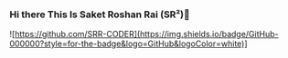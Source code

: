 ### Hi there This Is Saket Roshan Rai (SR²)👋

![https://github.com/SRR-CODER](https://img.shields.io/badge/GitHub-000000?style=for-the-badge&logo=GitHub&logoColor=white)]

<!--
**SRR-CODER/SRR-CODER** is a ✨ _special_ ✨ repository because its `README.md` (this file) appears on your GitHub profile.

Here are some ideas to get you started:

- 🔭 I’m currently working on ...
- 🌱 I’m currently learning ...
- 👯 I’m looking to collaborate on ...
- 🤔 I’m looking for help with ...
- 💬 Ask me about ...
- 📫 How to reach me: ...
- 😄 Pronouns: ...
- ⚡ Fun fact: ...
-->
